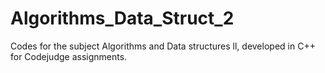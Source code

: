 # Algorithms_Data_Struct_2
Codes for the subject Algorithms and Data structures ll, developed in C++ for Codejudge assignments.
